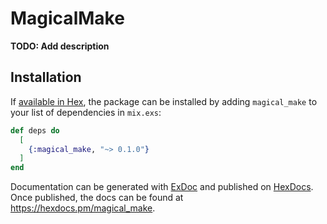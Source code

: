 # MagicalMake

**TODO: Add description**

## Installation

If [available in Hex](https://hex.pm/docs/publish), the package can be installed
by adding `magical_make` to your list of dependencies in `mix.exs`:

```elixir
def deps do
  [
    {:magical_make, "~> 0.1.0"}
  ]
end
```

Documentation can be generated with [ExDoc](https://github.com/elixir-lang/ex_doc)
and published on [HexDocs](https://hexdocs.pm). Once published, the docs can
be found at <https://hexdocs.pm/magical_make>.

